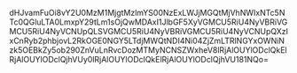 dHJvamFuOi8vY2U0MzM1MjgtMzlmYS00NzExLWJjMGQtMjVhNWIxNTc5NTc0QGluLTA0LmxpY29tLm1sOjQwMDAxI1JlbGF5XyVGMCU5RiU4NyVBRiVGMCU5RiU4NyVCNUpQLSVGMCU5RiU4NyVBRiVGMCU5RiU4NyVCNUpQXzIxCnRyb2phbjovL2RkOGE0NGY5LTdjMWQtNDI4Ni04ZjZmLTRlNGYxOWNiNzk5OEBkZy5ob290ZnVuLnRvcDozMTMyNCNSZWxheV8lRjAlOUYlODclQkElRjAlOUYlODclQjhVUy0lRjAlOUYlODclQkElRjAlOUYlODclQjhVU181NQo=